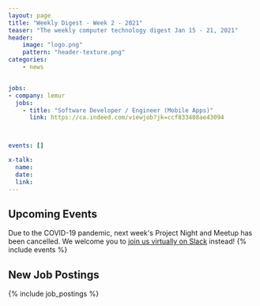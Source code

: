 ```yaml
---
layout: page
title: "Weekly Digest - Week 2 - 2021"
teaser: "The weekly computer technology digest Jan 15 - 21, 2021"
header:
    image: "logo.png"
    pattern: "header-texture.png"
categories:
    - news


jobs: 
- company: lemur
  jobs:
    - title: "Software Developer / Engineer (Mobile Apps)"
      link: https://ca.indeed.com/viewjob?jk=ccf833408ae43094



events: []

x-talk:
  name:
  date:
  link:
---
```


## Upcoming Events
Due to the COVID-19 pandemic, next week's Project Night and Meetup has been cancelled. We welcome you to [join us virtually on Slack](https://join.slack.com/t/ctsnl/shared_invite/enQtNzE5Mzc1OTA3ODI2LTdhODg1ZTQ4YTMwNDRkYzI2OWZjOTZmYWZjNjA3N2QzMTRiZWEyNmI0MTRmYjNjMDFhZGUxNzlhY2I5YjEwMTk) instead!
{% include events %}

## New Job Postings
{% include job_postings %}
